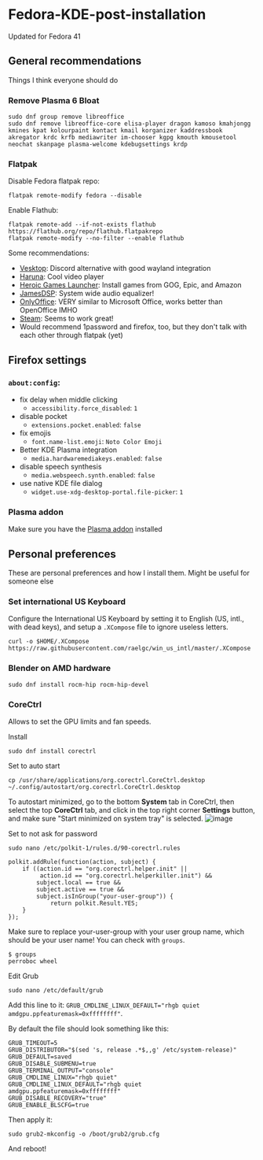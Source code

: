 # Fedora-KDE-post-installation

Updated for Fedora 41

## General recommendations

Things I think everyone should do

### Remove Plasma 6 Bloat

```
sudo dnf group remove libreoffice
sudo dnf remove libreoffice-core elisa-player dragon kamoso kmahjongg kmines kpat kolourpaint kontact kmail korganizer kaddressbook akregator krdc krfb mediawriter im-chooser kgpg kmouth kmousetool neochat skanpage plasma-welcome kdebugsettings krdp
```

### Flatpak

Disable Fedora flatpak repo:
```
flatpak remote-modify fedora --disable
```

Enable Flathub:
```
flatpak remote-add --if-not-exists flathub https://flathub.org/repo/flathub.flatpakrepo
flatpak remote-modify --no-filter --enable flathub
```

Some recommendations:

- [Vesktop](https://flathub.org/apps/dev.vencord.Vesktop): Discord alternative with good wayland integration
- [Haruna](https://flathub.org/apps/org.kde.haruna): Cool video player
- [Heroic Games Launcher](https://flathub.org/apps/com.heroicgameslauncher.hgl): Install games from GOG, Epic, and Amazon
- [JamesDSP](https://flathub.org/apps/me.timschneeberger.jdsp4linux): System wide audio equalizer!
- [OnlyOffice](https://flathub.org/apps/org.onlyoffice.desktopeditors): VERY similar to Microsoft Office, works better than OpenOffice IMHO
- [Steam](https://flathub.org/apps/com.valvesoftware.Steam): Seems to work great!
- Would recommend 1password and firefox, too, but they don't talk with each other through flatpak (yet)

## Firefox settings

### `about:config`:

- fix delay when middle clicking
  - `accessibility.force_disabled`: `1`
- disable pocket
  - `extensions.pocket.enabled`: `false`
- fix emojis
  - `font.name-list.emoji`: `Noto Color Emoji`
- Better KDE Plasma integration
  - `media.hardwaremediakeys.enabled`: `false`
- disable speech synthesis
  - `media.webspeech.synth.enabled`: `false`
- use native KDE file dialog
  - `widget.use-xdg-desktop-portal.file-picker`: `1`

### Plasma addon

Make sure you have the [Plasma addon](https://addons.mozilla.org/en-US/firefox/addon/plasma-integration/) installed

## Personal preferences

These are personal preferences and how I install them. Might be useful for someone else

### Set international US Keyboard

Configure the International US Keyboard by setting it to English (US, intl., with dead keys), and setup a `.XCompose` file to ignore useless letters.

```
curl -o $HOME/.XCompose https://raw.githubusercontent.com/raelgc/win_us_intl/master/.XCompose
```

### Blender on AMD hardware

```
sudo dnf install rocm-hip rocm-hip-devel
```

### CoreCtrl

Allows to set the GPU limits and fan speeds.

Install
```
sudo dnf install corectrl
```

Set to auto start
```
cp /usr/share/applications/org.corectrl.CoreCtrl.desktop ~/.config/autostart/org.corectrl.CoreCtrl.desktop
```

To autostart minimized, go to the bottom **System** tab in CoreCtrl, then select the top **CoreCtrl** tab, and click in the top right corner **Settings** button, and make sure "Start minimized on system tray" is selected.
![image](https://github.com/user-attachments/assets/cd7f501f-d15a-4e5b-99b3-24799e05c797)


Set to not ask for password
```
sudo nano /etc/polkit-1/rules.d/90-corectrl.rules
```
```
polkit.addRule(function(action, subject) {
    if ((action.id == "org.corectrl.helper.init" ||
         action.id == "org.corectrl.helperkiller.init") &&
        subject.local == true &&
        subject.active == true &&
        subject.isInGroup("your-user-group")) {
            return polkit.Result.YES;
    }
});
```
Make sure to replace your-user-group with your user group name, which should be your user name! You can check with `groups`.
```console
$ groups
perroboc wheel
```

Edit Grub
```
sudo nano /etc/default/grub
```

Add this line to it: `GRUB_CMDLINE_LINUX_DEFAULT="rhgb quiet amdgpu.ppfeaturemask=0xffffffff"`.

By default the file should look something like this:
```
GRUB_TIMEOUT=5
GRUB_DISTRIBUTOR="$(sed 's, release .*$,,g' /etc/system-release)"
GRUB_DEFAULT=saved
GRUB_DISABLE_SUBMENU=true
GRUB_TERMINAL_OUTPUT="console"
GRUB_CMDLINE_LINUX="rhgb quiet"
GRUB_CMDLINE_LINUX_DEFAULT="rhgb quiet amdgpu.ppfeaturemask=0xffffffff"
GRUB_DISABLE_RECOVERY="true"
GRUB_ENABLE_BLSCFG=true
```

Then apply it:
```
sudo grub2-mkconfig -o /boot/grub2/grub.cfg
```

And reboot!
